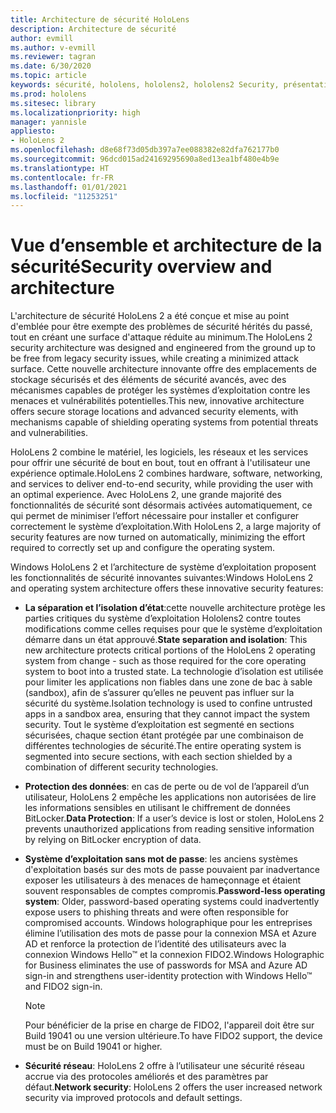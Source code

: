 ```yaml
---
title: Architecture de sécurité HoloLens
description: Architecture de sécurité
author: evmill
ms.author: v-evmill
ms.reviewer: tagran
ms.date: 6/30/2020
ms.topic: article
keywords: sécurité, hololens, hololens2, hololens2 Security, présentation de la sécurité, architecture de sécurité, architecture, architecture hololens2
ms.prod: hololens
ms.sitesec: library
ms.localizationpriority: high
manager: yannisle
appliesto:
- HoloLens 2
ms.openlocfilehash: d8e68f73d05db397a7ee088382e82dfa762177b0
ms.sourcegitcommit: 96dcd015ad24169295690a8ed13ea1bf480e4b9e
ms.translationtype: HT
ms.contentlocale: fr-FR
ms.lasthandoff: 01/01/2021
ms.locfileid: "11253251"
---
```

# <span data-ttu-id="200b7-104">Vue d’ensemble et architecture de la sécurité</span><span class="sxs-lookup"><span data-stu-id="200b7-104">Security overview and architecture</span></span>

<span data-ttu-id="200b7-105">L'architecture de sécurité HoloLens 2 a été conçue et mise au point d'emblée pour être exempte des problèmes de sécurité hérités du passé, tout en créant une surface d'attaque réduite au minimum.</span><span class="sxs-lookup"><span data-stu-id="200b7-105">The HoloLens 2 security architecture was designed and engineered from the ground up to be free from legacy security issues, while creating a minimized attack surface.</span></span> <span data-ttu-id="200b7-106">Cette nouvelle architecture innovante offre des emplacements de stockage sécurisés et des éléments de sécurité avancés, avec des mécanismes capables de protéger les systèmes d’exploitation contre les menaces et vulnérabilités potentielles.</span><span class="sxs-lookup"><span data-stu-id="200b7-106">This new, innovative architecture offers secure storage locations and advanced security elements, with mechanisms capable of shielding operating systems from potential threats and vulnerabilities.</span></span>

<span data-ttu-id="200b7-107">HoloLens 2 combine le matériel, les logiciels, les réseaux et les services pour offrir une sécurité de bout en bout, tout en offrant à l'utilisateur une expérience optimale.</span><span class="sxs-lookup"><span data-stu-id="200b7-107">HoloLens 2 combines hardware, software, networking, and services to deliver end-to-end security, while providing the user with an optimal experience.</span></span> <span data-ttu-id="200b7-108">Avec HoloLens 2, une grande majorité des fonctionnalités de sécurité sont désormais activées automatiquement, ce qui permet de minimiser l’effort nécessaire pour installer et configurer correctement le système d’exploitation.</span><span class="sxs-lookup"><span data-stu-id="200b7-108">With HoloLens 2, a large majority of security features are now turned on automatically, minimizing the effort required to correctly set up and configure the operating system.</span></span>

<span data-ttu-id="200b7-109">Windows HoloLens 2 et l’architecture de système d’exploitation proposent les fonctionnalités de sécurité innovantes suivantes:</span><span class="sxs-lookup"><span data-stu-id="200b7-109">Windows HoloLens 2 and operating system architecture offers these innovative security features:</span></span>

  * <span data-ttu-id="200b7-110">**La séparation et l’isolation d’état**:cette nouvelle architecture protège les parties critiques du système d’exploitation Hololens2 contre toutes modifications comme celles requises pour que le système d’exploitation démarre dans un état approuvé.</span><span class="sxs-lookup"><span data-stu-id="200b7-110">**State separation and isolation**:  This new architecture protects critical portions of the HoloLens 2 operating system from change - such as those required for the core operating system to boot into a trusted state.</span></span> <span data-ttu-id="200b7-111">La technologie d’isolation est utilisée pour limiter les applications non fiables dans une zone de bac à sable (sandbox), afin de s’assurer qu’elles ne peuvent pas influer sur la sécurité du système.</span><span class="sxs-lookup"><span data-stu-id="200b7-111">Isolation technology is used to confine untrusted apps in a sandbox area, ensuring that they cannot impact the system security.</span></span> <span data-ttu-id="200b7-112">Tout le système d’exploitation est segmenté en sections sécurisées, chaque section étant protégée par une combinaison de différentes technologies de sécurité.</span><span class="sxs-lookup"><span data-stu-id="200b7-112">The entire operating system is segmented into secure sections, with each section shielded by a combination of different security technologies.</span></span>
  
  * <span data-ttu-id="200b7-113">**Protection des données**: en cas de perte ou de vol de l’appareil d’un utilisateur, HoloLens 2 empêche les applications non autorisées de lire les informations sensibles en utilisant le chiffrement de données BitLocker.</span><span class="sxs-lookup"><span data-stu-id="200b7-113">**Data Protection**: If a user’s device is lost or stolen, HoloLens 2 prevents unauthorized applications from reading sensitive information by relying on BitLocker encryption of data.</span></span> 
  
  * <span data-ttu-id="200b7-114">**Système d’exploitation sans mot de passe**: les anciens systèmes d'exploitation basés sur des mots de passe pouvaient par inadvertance exposer les utilisateurs à des menaces de hameçonnage et étaient souvent responsables de comptes compromis.</span><span class="sxs-lookup"><span data-stu-id="200b7-114">**Password-less operating system**:  Older, password-based operating systems could inadvertently expose users to phishing threats and were often responsible for compromised accounts.</span></span> <span data-ttu-id="200b7-115">Windows holographique pour les entreprises élimine l’utilisation des mots de passe pour la connexion MSA et Azure AD et renforce la protection de l’identité des utilisateurs avec la connexion Windows Hello™ et la connexion FIDO2.</span><span class="sxs-lookup"><span data-stu-id="200b7-115">Windows Holographic for Business eliminates the use of passwords for MSA and Azure AD sign-in and strengthens user-identity protection with Windows Hello™ and FIDO2 sign-in.</span></span> 
  
    > [!NOTE]
    > <span data-ttu-id="200b7-116">Pour bénéficier de la prise en charge de FIDO2, l'appareil doit être sur Build 19041 ou une version ultérieure.</span><span class="sxs-lookup"><span data-stu-id="200b7-116">To have FIDO2 support, the device must be on Build 19041 or higher.</span></span> 

  * <span data-ttu-id="200b7-117">**Sécurité réseau**: HoloLens 2 offre à l’utilisateur une sécurité réseau accrue via des protocoles améliorés et des paramètres par défaut.</span><span class="sxs-lookup"><span data-stu-id="200b7-117">**Network security**: HoloLens 2 offers the user increased network security via improved protocols and default settings.</span></span>
